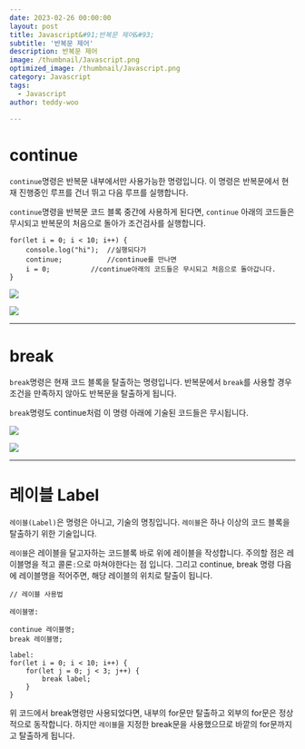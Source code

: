 ```yaml
---
date: 2023-02-26 00:00:00
layout: post
title: Javascript&#91;반복문 제어&#93; 
subtitle: '반복문 제어'
description: 반복문 제어
image: /thumbnail/Javascript.png
optimized_image: /thumbnail/Javascript.png
category: Javascript
tags:
  - Javascript
author: teddy-woo

---
```


# continue

`continue`명령은 반복문 내부에서만 사용가능한 명령입니다. 이 명령은 반복문에서 현재 진행중인 루프를 건너 뛰고 다음 루프를 실행합니다.

`continue`명령을 반복문 코드 블록 중간에 사용하게 된다면, `continue` 아래의 코드들은 무시되고 반복문의 처음으로 돌아가 조건검사를 실행합니다.

```
for(let i = 0; i < 10; i++) {
	console.log("hi");	//실행되다가
    continue;			//continue를 만나면
    i = 0;			//continue아래의 코드들은 무시되고 처음으로 돌아갑니다.
}
```

![](https://velog.velcdn.com/images%2Fbami%2Fpost%2F8f164077-f608-4677-a9e3-cd0debe3020b%2Fimage.png)

![](https://velog.velcdn.com/images%2Fbami%2Fpost%2F0ca09e0f-1993-4bb7-a287-f6ba5bfb78da%2Fimage.png)

---

# break

`break`명령은 현재 코드 블록을 탈출하는 명령입니다. 반복문에서 `break`를 사용할 경우 조건을 만족하지 않아도 반복문을 탈출하게 됩니다.

`break`명령도 continue처럼 이 명령 아래에 기술된 코드들은 무시됩니다.

![](https://velog.velcdn.com/images%2Fbami%2Fpost%2F2910b3a5-1b4a-4a9e-bab8-1980d945d921%2Fimage.png)

![](https://velog.velcdn.com/images%2Fbami%2Fpost%2Fdbebc93b-64f1-4e26-a67d-7449793312e5%2Fimage.png)

---

# 레이블 Label

`레이블(Label)`은 명령은 아니고, 기술의 명칭입니다. `레이블`은 하나 이상의 코드 블록을 탈출하기 위한 기술입니다.

`레이블`은 레이블을 달고자하는 코드블록 바로 위에 레이블을 작성합니다. 주의할 점은 레이블명을 적고 콜론`:`으로 마쳐야한다는 점 입니다. 그리고 continue, break 명령 다음에 레이블명을 적어주면, 해당 레이블의 위치로 탈출이 됩니다.

```
// 레이블 사용법

레이블명:

continue 레이블명;
break 레이블명;
```

```
label:
for(let i = 0; i < 10; i++) {
	for(let j = 0; j < 3; j++) {
    	break label;
    }
}
```

위 코드에서 break명령만 사용되었다면, 내부의 for문만 탈출하고 외부의 for문은 정상적으로 동작합니다. 하지만 `레이블`을 지정한 break문을 사용했으므로 바깥의 for문까지고 탈출하게 됩니다.